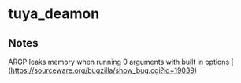 # tuya_deamon
## Notes
ARGP leaks memory when running 0 arguments with built in options |
(https://sourceware.org/bugzilla/show_bug.cgi?id=19039)
